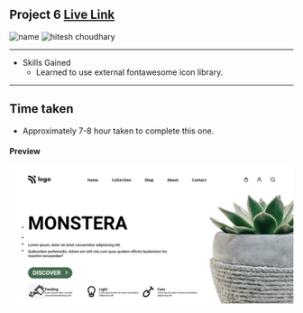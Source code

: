 ## Project 6 [Live Link](https://plant-og.netlify.app)

![name](https://img.shields.io/badge/Omkar--Gujja-OG)
![hitesh choudhary](https://img.shields.io/badge/Hitesh--Choudhary-Full--stack--JS--bootcamp-red)

---
-   Skills Gained
    -   Learned to use external fontawesome icon library.

---

## Time taken

-   Approximately 7-8 hour taken to complete this one.

#### Preview

![Desktop](./ss/preview.png)
